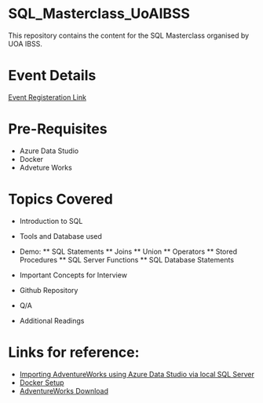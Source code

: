 # SQL_Masterclass_UoAIBSS
This repository contains the content for the SQL Masterclass organised by UOA IBSS.

# Event Details
[Event Registeration Link](https://www.facebook.com/events/1069177936899730/)

# Pre-Requisites
* Azure Data Studio
* Docker
* Adveture Works

# Topics Covered
* Introduction to SQL
* Tools and Database used
* Demo:
** SQL Statements
** Joins
** Union
** Operators
** Stored Procedures
** SQL Server Functions
** SQL Database Statements
* Important Concepts for Interview
* Github Repository
* Q/A

* Additional Readings


# Links for reference: 
* [Importing AdventureWorks using Azure Data Studio via local SQL Server](https://notedump.com/2020/01/importing-adventureworks-using-azure-data-studio-via-local-sql-server/)
* [Docker Setup](https://docs.microsoft.com/en-us/sql/linux/quickstart-install-connect-docker?view=sql-server-ver15&pivots=cs1-bash)
* [AdventureWorks Download](https://docs.microsoft.com/en-us/sql/samples/adventureworks-install-configure?view=sql-server-2017&tabs=ssms)
